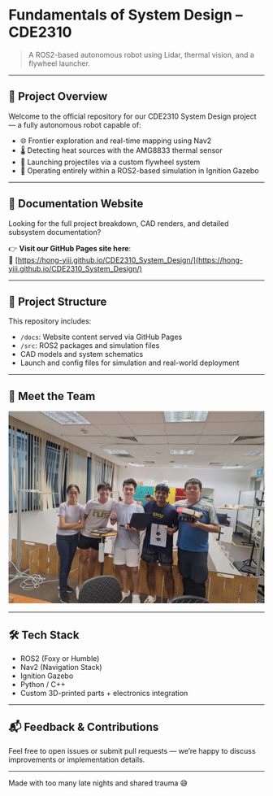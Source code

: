 # Fundamentals of System Design – CDE2310

> A ROS2-based autonomous robot using Lidar, thermal vision, and a flywheel launcher.

---

## 📘 Project Overview

Welcome to the official repository for our CDE2310 System Design project — a fully autonomous robot capable of:

- 🌐 Frontier exploration and real-time mapping using Nav2
- 🌡️ Detecting heat sources with the AMG8833 thermal sensor
- 🚀 Launching projectiles via a custom flywheel system
- 🧠 Operating entirely within a ROS2-based simulation in Ignition Gazebo

---

## 📄 Documentation Website

Looking for the full project breakdown, CAD renders, and detailed subsystem documentation?

👉 **Visit our GitHub Pages site here**:  
🔗 [https://hong-yiii.github.io/CDE2310_System_Design/](https://hong-yiii.github.io/CDE2310_System_Design/)

---

## 📂 Project Structure

This repository includes:

- `/docs`: Website content served via GitHub Pages
- `/src`: ROS2 packages and simulation files
- CAD models and system schematics
- Launch and config files for simulation and real-world deployment

---

## 🧥 Meet the Team

![Our Team](docs/assets/images/teampic.jpeg)

---

## 🛠️ Tech Stack

- ROS2 (Foxy or Humble)
- Nav2 (Navigation Stack)
- Ignition Gazebo
- Python / C++
- Custom 3D-printed parts + electronics integration

---

## 📬 Feedback & Contributions

Feel free to open issues or submit pull requests — we’re happy to discuss improvements or implementation details.

---

Made with too many late nights and shared trauma 😅

